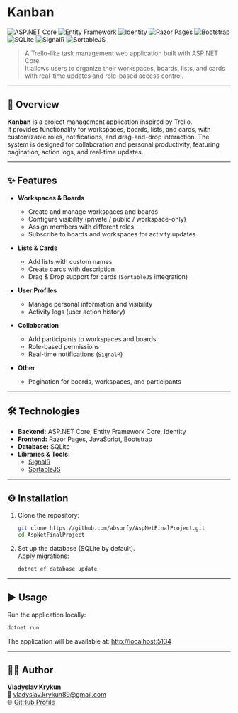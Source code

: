# Kanban

![ASP.NET Core](https://img.shields.io/badge/ASP.NET%20Core-Framework-5C2D91?logo=dotnet&logoColor=white)
![Entity Framework](https://img.shields.io/badge/Entity%20Framework-Core-green)
![Identity](https://img.shields.io/badge/Identity-Security-orange)
![Razor Pages](https://img.shields.io/badge/Razor-Pages-blueviolet)
![Bootstrap](https://img.shields.io/badge/Bootstrap-Frontend-purple?logo=bootstrap&logoColor=white)
![SQLite](https://img.shields.io/badge/SQLite-Database-003B57?logo=sqlite&logoColor=white)
![SignalR](https://img.shields.io/badge/SignalR-Realtime-red)
![SortableJS](https://img.shields.io/badge/SortableJS-Drag%20%26%20Drop-yellow)

> A Trello-like task management web application built with ASP.NET Core.  
> It allows users to organize their workspaces, boards, lists, and cards with real-time updates and role-based access control.

---

## 📌 Overview
**Kanban** is a project management application inspired by Trello.  
It provides functionality for workspaces, boards, lists, and cards, with customizable roles, notifications, and drag-and-drop interaction. The system is designed for collaboration and personal productivity, featuring pagination, action logs, and real-time updates.

---

## ✨ Features
- **Workspaces & Boards**
  - Create and manage workspaces and boards
  - Configure visibility (private / public / workspace-only)
  - Assign members with different roles
  - Subscribe to boards and workspaces for activity updates

- **Lists & Cards**
  - Add lists with custom names
  - Create cards with description
  - Drag & Drop support for cards (`SortableJS` integration)

- **User Profiles**
  - Manage personal information and visibility
  - Activity logs (user action history)

- **Collaboration**
  - Add participants to workspaces and boards
  - Role-based permissions
  - Real-time notifications (`SignalR`)

- **Other**
  - Pagination for boards, workspaces, and participants

---

## 🛠 Technologies
- **Backend:** ASP.NET Core, Entity Framework Core, Identity  
- **Frontend:** Razor Pages, JavaScript, Bootstrap  
- **Database:** SQLite  
- **Libraries & Tools:**  
  - [SignalR](https://learn.microsoft.com/aspnet/core/signalr)  
  - [SortableJS](https://sortablejs.github.io/Sortable/)

---

## ⚙️ Installation
1. Clone the repository:
   ```bash
   git clone https://github.com/absorfy/AspNetFinalProject.git
   cd AspNetFinalProject
   ```

2. Set up the database (SQLite by default).  
   Apply migrations:
   ```bash
   dotnet ef database update
   ```

---

## ▶️ Usage
Run the application locally:
```bash
dotnet run
```
The application will be available at: [http://localhost:5134](http://localhost:5000)

---

## 👨‍💻 Author
**Vladyslav Krykun**  
📧 vladyslav.krykun89@gmail.com  
🌐 [GitHub Profile](https://github.com/absorfy)
